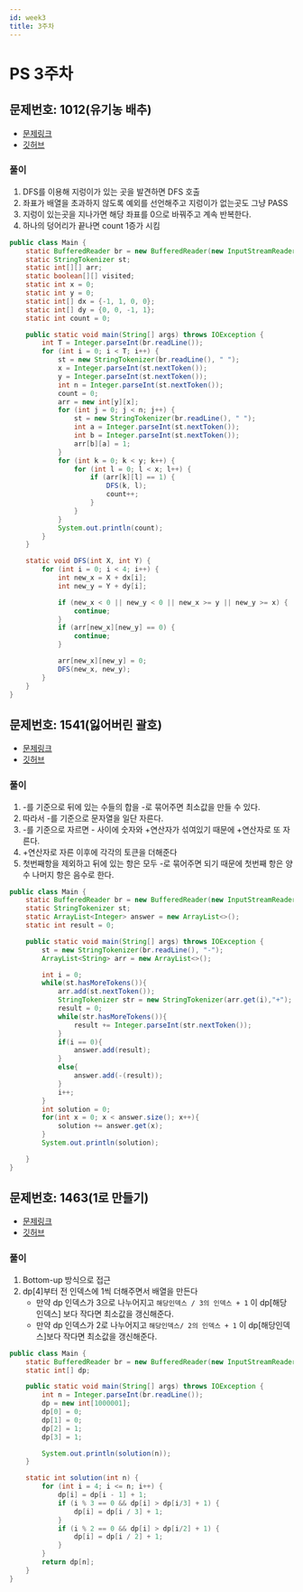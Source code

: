 ```yaml
---
id: week3
title: 3주차
---
```


# PS 3주차

## 문제번호: 1012(유기농 배추)
- [문제링크](https://www.acmicpc.net/problem/1012)
- [깃허브](https://github.com/sksk713/PS/blob/master/3%EC%A3%BC%EC%B0%A8/1012.java)

### 풀이
1. DFS를 이용해 지렁이가 있는 곳을 발견하면 DFS 호출
2. 좌표가 배열을 초과하지 않도록 예외를 선언해주고 지렁이가 없는곳도 그냥 PASS
3. 지렁이 있는곳을 지나가면 해당 좌표를 0으로 바꿔주고 계속 반복한다.
4. 하나의 덩어리가 끝나면 count 1증가 시킴

```java
public class Main {
    static BufferedReader br = new BufferedReader(new InputStreamReader(System.in));
    static StringTokenizer st;
    static int[][] arr;
    static boolean[][] visited;
    static int x = 0;
    static int y = 0;
    static int[] dx = {-1, 1, 0, 0};
    static int[] dy = {0, 0, -1, 1};
    static int count = 0;

    public static void main(String[] args) throws IOException {
        int T = Integer.parseInt(br.readLine());
        for (int i = 0; i < T; i++) {
            st = new StringTokenizer(br.readLine(), " ");
            x = Integer.parseInt(st.nextToken());
            y = Integer.parseInt(st.nextToken());
            int n = Integer.parseInt(st.nextToken());
            count = 0;
            arr = new int[y][x];
            for (int j = 0; j < n; j++) {
                st = new StringTokenizer(br.readLine(), " ");
                int a = Integer.parseInt(st.nextToken());
                int b = Integer.parseInt(st.nextToken());
                arr[b][a] = 1;
            }
            for (int k = 0; k < y; k++) {
                for (int l = 0; l < x; l++) {
                    if (arr[k][l] == 1) {
                        DFS(k, l);
                        count++;
                    }
                }
            }
            System.out.println(count);
        }
    }

    static void DFS(int X, int Y) {
        for (int i = 0; i < 4; i++) {
            int new_x = X + dx[i];
            int new_y = Y + dy[i];

            if (new_x < 0 || new_y < 0 || new_x >= y || new_y >= x) {
                continue;
            }
            if (arr[new_x][new_y] == 0) {
                continue;
            }

            arr[new_x][new_y] = 0;
            DFS(new_x, new_y);
        }
    }
}
```

## 문제번호: 1541(잃어버린 괄호)
- [문제링크](https://www.acmicpc.net/problem/1541)
- [깃허브](https://github.com/sksk713/PS/blob/master/3%EC%A3%BC%EC%B0%A8/1541.java)

### 풀이
1. -를 기준으로 뒤에 있는 수들의 합을 -로 묶어주면 최소값을 만들 수 있다.
2. 따라서 -를 기준으로 문자열을 일단 자른다.
3. -를 기준으로 자르면 - 사이에 숫자와 +연산자가 섞여있기 때문에 +연산자로 또 자른다.
4. +연산자로 자른 이후에 각각의 토큰을 더해준다
5. 첫번째항을 제외하고 뒤에 있는 항은 모두 -로 묶어주면 되기 때문에 첫번째 항은 양수 나머지 항은 음수로 한다.


```java
public class Main {
    static BufferedReader br = new BufferedReader(new InputStreamReader(System.in));
    static StringTokenizer st;
    static ArrayList<Integer> answer = new ArrayList<>();
    static int result = 0;

    public static void main(String[] args) throws IOException {
        st = new StringTokenizer(br.readLine(), "-");
        ArrayList<String> arr = new ArrayList<>();

        int i = 0;
        while(st.hasMoreTokens()){
            arr.add(st.nextToken());
            StringTokenizer str = new StringTokenizer(arr.get(i),"+");
            result = 0;
            while(str.hasMoreTokens()){
                result += Integer.parseInt(str.nextToken());
            }
            if(i == 0){
                answer.add(result);
            }
            else{
                answer.add(-(result));
            }
            i++;
        }
        int solution = 0;
        for(int x = 0; x < answer.size(); x++){
            solution += answer.get(x);
        }
        System.out.println(solution);

    }
}
```

## 문제번호: 1463(1로 만들기)
- [문제링크](https://www.acmicpc.net/problem/1463)
- [깃허브](https://github.com/sksk713/PS/blob/master/3%EC%A3%BC%EC%B0%A8/1463.java)

### 풀이
1. Bottom-up 방식으로 접근
2. dp[4]부터 전 인덱스에 1씩 더해주면서 배열을 만든다
    - 만약 dp 인덱스가 3으로 나누어지고 `해당인덱스 / 3의 인덱스 + 1` 이 dp[해당인덱스] 보다 작다면 최소값을 갱신해준다.
    - 만약 dp 인덱스가 2로 나누어지고 `해당인덱스/ 2의 인덱스 + 1` 이 dp[해당인덱스]보다 작다면 최소값을 갱신해준다.


```java
public class Main {
    static BufferedReader br = new BufferedReader(new InputStreamReader(System.in));
    static int[] dp;

    public static void main(String[] args) throws IOException {
        int n = Integer.parseInt(br.readLine());
        dp = new int[1000001];
        dp[0] = 0;
        dp[1] = 0;
        dp[2] = 1;
        dp[3] = 1;

        System.out.println(solution(n));
    }

    static int solution(int n) {
        for (int i = 4; i <= n; i++) {
            dp[i] = dp[i - 1] + 1;
            if (i % 3 == 0 && dp[i] > dp[i/3] + 1) {
                dp[i] = dp[i / 3] + 1;
            }
            if (i % 2 == 0 && dp[i] > dp[i/2] + 1) {
                dp[i] = dp[i / 2] + 1;
            }
        }
        return dp[n];
    }
}
```